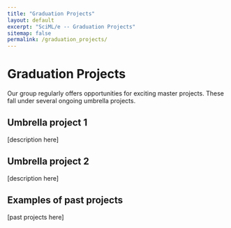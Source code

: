 ```yaml
---
title: "Graduation Projects"
layout: default
excerpt: "SciML/e -- Graduation Projects"
sitemap: false
permalink: /graduation_projects/
---
```


# Graduation Projects

Our group regularly offers opportunities for exciting master projects. These fall under several ongoing umbrella projects.

## Umbrella project 1
[description here]

## Umbrella project 2
[description here]

## Examples of past projects
[past projects here]